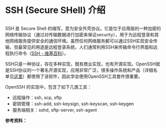 # SSH (Secure SHell) 介绍

## 
SSH 是 Secure Shell 的缩写，意为安全外壳协议。它是位于应用层的一种加密的网络传输协议（通过对传输数据进行加密来保证security），用于为远程登录和其他网络服务提供安全的通信环境。虽然任何网络服务都可以通过SSH实现安全传输，但最常见的用途是远程登录系统，人们通常利用SSH来传输命令行界面和远程执行命令（[SSH - 维基百科](https://zh.wikipedia.org/zh-hans/Secure_Shell)）。

SSH只是一种协议，存在多种实现，既有商业实现，也有开源实现。OpenSSH就是SSH协议的一个著名开源实现，应用非常广泛，很多操作系统和产品（详细名单见[这里](https://www.openssh.com/users.html)）都使用了该软件，因此学会使用OpenSSH工具套件很重要。

OpenSSH 的实现中，包含了如下几类工具：
* 远程操作：ssh, scp, sftp
* 密钥管理：ssh-add, ssh-keysign, ssh-keyscan, ssh-keygen
* 服务端相关：sshd, sftp-server, ssh-agent


**参考资料：**
[^1]: [SSH原理与运用（一）：远程登录](http://www.ruanyifeng.com/blog/2011/12/ssh_remote_login.html)
[^2]: [OpenSSH](https://www.openssh.com/)

